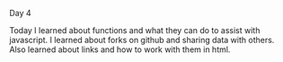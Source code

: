 Day 4

Today I learned about functions and what they can do to assist with javascript.
I learned about forks on github and sharing data with others.
Also learned about links and how to work with them in html.
